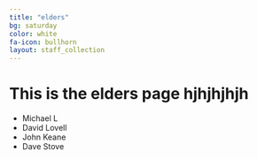```yaml
---
title: "elders"
bg: saturday
color: white
fa-icon: bullhorn
layout: staff_collection
---
```


# This is the elders page hjhjhjhjh

- Michael L
- David Lovell
- John Keane
- Dave Stove
